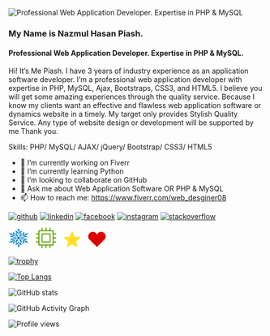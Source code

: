 
![Professional Web Application Developer. Expertise in PHP & MySQL](https://www.facebook.com/photo/?fbid=1648301695671335&set=a.133305237170996)
### My Name is Nazmul Hasan Piash.
#### Professional Web Application Developer. Expertise in PHP & MySQL.
Hi! It’s Me Piash. I have 3 years of industry experience as an application software developer. I’m a professional web application developer with expertise in PHP, MySQL, Ajax, Bootstraps, CSS3, and HTML5. I believe you will get some amazing experiences through the quality service. Because I know my clients want an effective and flawless web application software or dynamics website in a timely. My target only provides Stylish Quality Service. Any type of website design or development will be supported by me 
Thank you.

Skills: PHP/ MySQL/ AJAX/ jQuery/ Bootstrap/ CSS3/ HTML5

- 🔭 I’m currently working on Fiverr  
- 🌱 I’m currently learning Python 
- 👯 I’m looking to collaborate on GitHub 
- 💬 Ask me about Web Application Software OR PHP & MySQL 
- 📫 How to reach me: https://www.fiverr.com/web_desginer08 


[<img src='https://cdn.jsdelivr.net/npm/simple-icons@3.0.1/icons/github.svg' alt='github' height='40'>](https://github.com/nhpiash)  [<img src='https://cdn.jsdelivr.net/npm/simple-icons@3.0.1/icons/linkedin.svg' alt='linkedin' height='40'>](https://www.linkedin.com/in/nhpiash/)  [<img src='https://cdn.jsdelivr.net/npm/simple-icons@3.0.1/icons/facebook.svg' alt='facebook' height='40'>](https://www.facebook.com/webdesginer08)  [<img src='https://cdn.jsdelivr.net/npm/simple-icons@3.0.1/icons/instagram.svg' alt='instagram' height='40'>](https://www.instagram.com/nh.piash//)  [<img src='https://cdn.jsdelivr.net/npm/simple-icons@3.0.1/icons/stackoverflow.svg' alt='stackoverflow' height='40'>](https://stackoverflow.com/users/nhpiash)  

<a href='https://archiveprogram.github.com/'><img src='https://raw.githubusercontent.com/acervenky/animated-github-badges/master/assets/acbadge.gif' width='40' height='40'></a> <a href='https://docs.github.com/en/developers'><img src='https://raw.githubusercontent.com/acervenky/animated-github-badges/master/assets/devbadge.gif' width='40' height='40'></a> <a href='https://stars.github.com/'><img src='https://raw.githubusercontent.com/acervenky/animated-github-badges/master/assets/starbadge.gif' width='35' height='35'></a> <a href='https://docs.github.com/en/github/supporting-the-open-source-community-with-github-sponsors'><img src='https://raw.githubusercontent.com/acervenky/animated-github-badges/master/assets/sponsorbadge.gif' width='35' height='35'></a> 

[![trophy](https://github-profile-trophy.vercel.app/?username=nhpiash)](https://github.com/ryo-ma/github-profile-trophy)

[![Top Langs](https://github-readme-stats.vercel.app/api/top-langs/?username=nhpiash)](https://github.com/anuraghazra/github-readme-stats)

![GitHub stats](https://github-readme-stats.vercel.app/api?username=nhpiash&show_icons=true)  

![GitHub Activity Graph](https://activity-graph.herokuapp.com/graph?username=nhpiash)  

![Profile views](https://gpvc.arturio.dev/nhpiash)  
